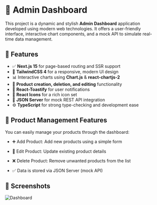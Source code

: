 # 🧠 Admin Dashboard

This project is a dynamic and stylish **Admin Dashboard** application developed using modern web technologies. It offers a user-friendly interface, interactive chart components, and a mock API to simulate real-time data management.

## 🚀 Features

- ✅ **Next.js 15** for page-based routing and SSR support  
- 🎨 **TailwindCSS 4** for a responsive, modern UI design  
- 📊 Interactive charts using **Chart.js** & **react-chartjs-2**  
- 🛒 **Product creation, deletion, and editing** functionality  
- 🔔 **React-Toastify** for user notifications  
- 🧩 **React Icons** for a rich icon set  
- 🧪 **JSON Server** for mock REST API integration  
- ⚙️ **TypeScript** for strong type-checking and development ease

## 🛒 Product Management Features

You can easily manage your products through the dashboard:

- ➕ Add Product: Add new products using a simple form

- 📝 Edit Product: Update existing product details

- ❌ Delete Product: Remove unwanted products from the list

- ✅ Data is stored via JSON Server (mock API)

## 📸 Screenshots


![Dashboard](https://github.com/user-attachments/assets/65ac654e-3e99-4905-9373-15a2628f4ae7)




